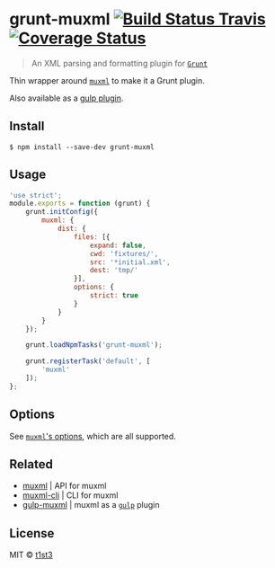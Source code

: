 # grunt-muxml [![Build Status Travis](https://travis-ci.org/t1st3/grunt-muxml.svg?branch=master)](https://travis-ci.org/t1st3/grunt-muxml) [![Coverage Status](https://coveralls.io/repos/github/t1st3/grunt-muxml/badge.svg?branch=master)](https://coveralls.io/github/t1st3/grunt-muxml?branch=master)

> An XML parsing and formatting plugin for [`Grunt`](http://gruntjs.com/)

Thin wrapper around [`muxml`](https://github.com/t1st3/muxml) to make it a Grunt plugin.

Also available as a [gulp plugin](https://github.com/t1st3/gulp-muxml).


## Install

```
$ npm install --save-dev grunt-muxml
```


## Usage

```js
'use strict';
module.exports = function (grunt) {
	grunt.initConfig({
		muxml: {
			dist: {
				files: [{
					expand: false,
					cwd: 'fixtures/',
					src: '*initial.xml',
					dest: 'tmp/'
				}],
				options: {
					strict: true
				}
			}
		}
	});

	grunt.loadNpmTasks('grunt-muxml');

	grunt.registerTask('default', [
		'muxml'
	]);
};
```


## Options

See [`muxml`'s options](https://github.com/t1st3/muxml#options), which are all supported.


## Related

* [muxml](https://github.com/t1st3/muxml) | API for muxml
* [muxml-cli](https://github.com/t1st3/muxml-cli) | CLI for muxml
* [gulp-muxml](https://github.com/t1st3/gulp-muxml) | muxml as a [`gulp`](http://gulpjs.com/) plugin


## License

MIT © [t1st3](http://tiste.org)
